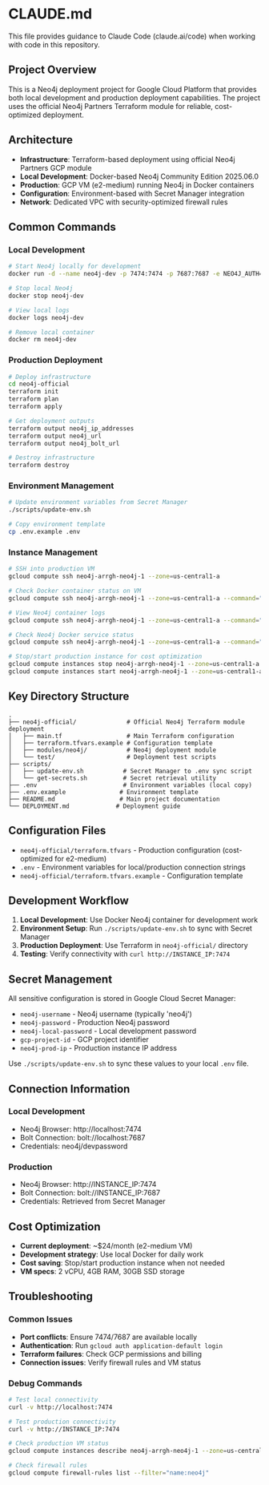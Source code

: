 # CLAUDE.md

This file provides guidance to Claude Code (claude.ai/code) when working with code in this repository.

## Project Overview

This is a Neo4j deployment project for Google Cloud Platform that provides both local development and production deployment capabilities. The project uses the official Neo4j Partners Terraform module for reliable, cost-optimized deployment.

## Architecture

- **Infrastructure**: Terraform-based deployment using official Neo4j Partners GCP module
- **Local Development**: Docker-based Neo4j Community Edition 2025.06.0
- **Production**: GCP VM (e2-medium) running Neo4j in Docker containers
- **Configuration**: Environment-based with Secret Manager integration
- **Network**: Dedicated VPC with security-optimized firewall rules

## Common Commands

### Local Development
```bash
# Start Neo4j locally for development
docker run -d --name neo4j-dev -p 7474:7474 -p 7687:7687 -e NEO4J_AUTH=neo4j/devpassword neo4j:2025.06.0

# Stop local Neo4j
docker stop neo4j-dev

# View local logs
docker logs neo4j-dev

# Remove local container
docker rm neo4j-dev
```

### Production Deployment
```bash
# Deploy infrastructure
cd neo4j-official
terraform init
terraform plan
terraform apply

# Get deployment outputs
terraform output neo4j_ip_addresses
terraform output neo4j_url
terraform output neo4j_bolt_url

# Destroy infrastructure
terraform destroy
```

### Environment Management
```bash
# Update environment variables from Secret Manager
./scripts/update-env.sh

# Copy environment template
cp .env.example .env
```

### Instance Management
```bash
# SSH into production VM
gcloud compute ssh neo4j-arrgh-neo4j-1 --zone=us-central1-a

# Check Docker container status on VM
gcloud compute ssh neo4j-arrgh-neo4j-1 --zone=us-central1-a --command="sudo docker ps"

# View Neo4j container logs
gcloud compute ssh neo4j-arrgh-neo4j-1 --zone=us-central1-a --command="sudo docker logs neo4j-community"

# Check Neo4j Docker service status
gcloud compute ssh neo4j-arrgh-neo4j-1 --zone=us-central1-a --command="sudo systemctl status neo4j-docker"

# Stop/start production instance for cost optimization
gcloud compute instances stop neo4j-arrgh-neo4j-1 --zone=us-central1-a
gcloud compute instances start neo4j-arrgh-neo4j-1 --zone=us-central1-a
```

## Key Directory Structure

```
.
├── neo4j-official/              # Official Neo4j Terraform module deployment
│   ├── main.tf                  # Main Terraform configuration
│   ├── terraform.tfvars.example # Configuration template
│   ├── modules/neo4j/           # Neo4j deployment module
│   └── test/                    # Deployment test scripts
├── scripts/
│   ├── update-env.sh           # Secret Manager to .env sync script
│   └── get-secrets.sh          # Secret retrieval utility
├── .env                        # Environment variables (local copy)
├── .env.example               # Environment template
├── README.md                  # Main project documentation
└── DEPLOYMENT.md             # Deployment guide
```

## Configuration Files

- `neo4j-official/terraform.tfvars` - Production configuration (cost-optimized for e2-medium)
- `.env` - Environment variables for local/production connection strings
- `neo4j-official/terraform.tfvars.example` - Configuration template

## Development Workflow

1. **Local Development**: Use Docker Neo4j container for development work
2. **Environment Setup**: Run `./scripts/update-env.sh` to sync with Secret Manager
3. **Production Deployment**: Use Terraform in `neo4j-official/` directory
4. **Testing**: Verify connectivity with `curl http://INSTANCE_IP:7474`

## Secret Management

All sensitive configuration is stored in Google Cloud Secret Manager:
- `neo4j-username` - Neo4j username (typically 'neo4j')
- `neo4j-password` - Production Neo4j password
- `neo4j-local-password` - Local development password
- `gcp-project-id` - GCP project identifier
- `neo4j-prod-ip` - Production instance IP address

Use `./scripts/update-env.sh` to sync these values to your local `.env` file.

## Connection Information

### Local Development
- Neo4j Browser: http://localhost:7474
- Bolt Connection: bolt://localhost:7687
- Credentials: neo4j/devpassword

### Production
- Neo4j Browser: http://INSTANCE_IP:7474
- Bolt Connection: bolt://INSTANCE_IP:7687
- Credentials: Retrieved from Secret Manager

## Cost Optimization

- **Current deployment**: ~$24/month (e2-medium VM)
- **Development strategy**: Use local Docker for daily work
- **Cost saving**: Stop/start production instance when not needed
- **VM specs**: 2 vCPU, 4GB RAM, 30GB SSD storage

## Troubleshooting

### Common Issues
- **Port conflicts**: Ensure 7474/7687 are available locally
- **Authentication**: Run `gcloud auth application-default login`
- **Terraform failures**: Check GCP permissions and billing
- **Connection issues**: Verify firewall rules and VM status

### Debug Commands
```bash
# Test local connectivity
curl -v http://localhost:7474

# Test production connectivity  
curl -v http://INSTANCE_IP:7474

# Check production VM status
gcloud compute instances describe neo4j-arrgh-neo4j-1 --zone=us-central1-a

# Check firewall rules
gcloud compute firewall-rules list --filter="name:neo4j"
```
